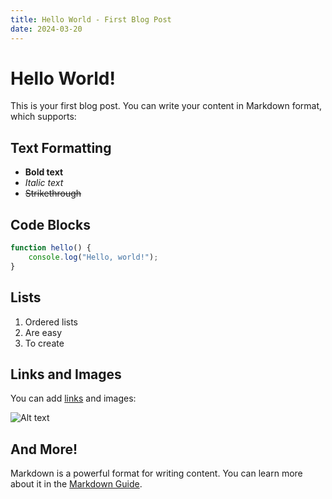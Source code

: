 ```yaml
---
title: Hello World - First Blog Post
date: 2024-03-20
---
```


# Hello World!

This is your first blog post. You can write your content in Markdown format, which supports:

## Text Formatting

- **Bold text**
- *Italic text*
- ~~Strikethrough~~

## Code Blocks

```javascript
function hello() {
    console.log("Hello, world!");
}
```

## Lists

1. Ordered lists
2. Are easy
3. To create

## Links and Images

You can add [links](https://example.com) and images:

![Alt text](https://via.placeholder.com/150)

## And More!

Markdown is a powerful format for writing content. You can learn more about it in the [Markdown Guide](https://www.markdownguide.org/). 